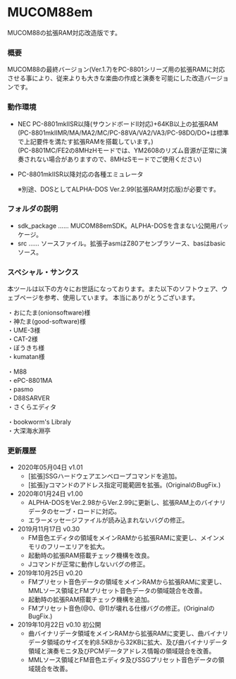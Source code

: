 # MUCOM88em

MUCOM88の拡張RAM対応改造版です。

### 概要

MUCOM88の最終バージョン(Ver.1.7)をPC-8801シリーズ用の拡張RAMに対応させる事により、従来よりも大きな楽曲の作成と演奏を可能にした改造バージョンです。<br>

### 動作環境

- NEC PC-8801mkⅡSR以降(サウンドボードⅡ対応)+64KB以上の拡張RAM<br>
  (PC-8801mkⅡMR/MA/MA2/MC/PC-88VA/VA2/VA3/PC-98DO/DO+は標準で上記要件を満たす拡張RAMを搭載しています。)<br>
  (PC-8801MC/FE2の8MHzHモードでは、YM2608のリズム音源が正常に演奏されない場合がありますので、8MHzSモードでご使用ください)<br>
- PC-8801mkⅡSR以降対応の各種エミュレータ<br>

  ※別途、DOSとしてALPHA-DOS Ver.2.99(拡張RAM対応版)が必要です。

### フォルダの説明

- sdk_package …… MUCOM88emSDK。ALPHA-DOSを含まない公開用パッケージ。
- src …… ソースファイル。拡張子asmはZ80アセンブラソース、basはbasicソース。

### スペシャル・サンクス
本ツールは以下の方々にお世話になっております。また以下のソフトウェア、ウェブページを参考、使用しています。
本当にありがとうございます。

・おにたま(onionsoftware)様<br>
・神たま(good-software)様<br>
・UME-3様<br>
・CAT-2様<br>
・ぼうきち様<br>
・kumatan様<br>

・M88<br>
・ePC-8801MA<br>
・pasmo<br>
・D88SARVER<br>
・さくらエディタ<br>

・bookworm's Libraly<br>
・大深海水淵亭<br>

### 更新履歴
- 2020年05月04日 v1.01
    - [拡張]SSGハードウェアエンベロープコマンドを追加。
    - [拡張]yコマンドのアドレス指定可能範囲を拡張。(OriginalのBugFix.)
- 2020年01月24日 v1.00
    - ALPHA-DOSをVer.2.98からVer.2.99に更新し、拡張RAM上のバイナリデータのセーブ・ロードに対応。
    - エラーメッセージファイルが読み込まれないバグの修正。
- 2019月11月17日 v0.30
    - FM音色エディタの領域をメインRAMから拡張RAMに変更し、メインメモリのフリーエリアを拡大。
    - 起動時の拡張RAM搭載チェック機構を改良。
    - Jコマンドが正常に動作しないバグの修正。
- 2019年10月25日 v0.20
    - FMプリセット音色データの領域をメインRAMから拡張RAMに変更し、MMLソース領域とFMプリセット音色データの領域競合を改善。
    - 起動時の拡張RAM搭載チェック機構を追加。
    - FMプリセット音色(@0、@1)が壊れる仕様バグの修正。(OriginalのBugFix.)
- 2019年10月22日 v0.10 初公開
    - 曲バイナリデータ領域をメインRAMから拡張RAMに変更し、曲バイナリデータ領域のサイズを約8.5KBから32KBに拡大、及び曲バイナリデータ領域と演奏モニタ及びPCMデータアドレス情報の領域競合を改善。
    - MMLソース領域とFM音色エディタ及びSSGプリセット音色データの領域競合を改善。
